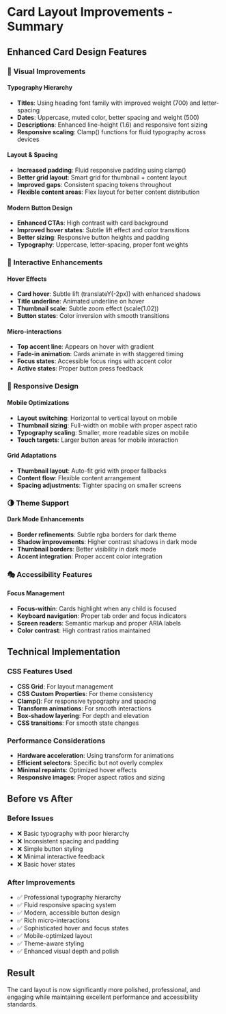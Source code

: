 # Card Layout Improvements - Summary

## Enhanced Card Design Features

### 🎨 **Visual Improvements**

#### **Typography Hierarchy**

- **Titles**: Using heading font family with improved weight (700) and letter-spacing
- **Dates**: Uppercase, muted color, better spacing and weight (500)
- **Descriptions**: Enhanced line-height (1.6) and responsive font sizing
- **Responsive scaling**: Clamp() functions for fluid typography across devices

#### **Layout & Spacing**

- **Increased padding**: Fluid responsive padding using clamp()
- **Better grid layout**: Smart grid for thumbnail + content layout
- **Improved gaps**: Consistent spacing tokens throughout
- **Flexible content areas**: Flex layout for better content distribution

#### **Modern Button Design**

- **Enhanced CTAs**: High contrast with card background
- **Improved hover states**: Subtle lift effect and color transitions
- **Better sizing**: Responsive button heights and padding
- **Typography**: Uppercase, letter-spacing, proper font weights

### 🎯 **Interactive Enhancements**

#### **Hover Effects**

- **Card hover**: Subtle lift (translateY(-2px)) with enhanced shadows
- **Title underline**: Animated underline on hover
- **Thumbnail scale**: Subtle zoom effect (scale(1.02))
- **Button states**: Color inversion with smooth transitions

#### **Micro-interactions**

- **Top accent line**: Appears on hover with gradient
- **Fade-in animation**: Cards animate in with staggered timing
- **Focus states**: Accessible focus rings with accent color
- **Active states**: Proper button press feedback

### 📱 **Responsive Design**

#### **Mobile Optimizations**

- **Layout switching**: Horizontal to vertical layout on mobile
- **Thumbnail sizing**: Full-width on mobile with proper aspect ratio
- **Typography scaling**: Smaller, more readable sizes on mobile
- **Touch targets**: Larger button areas for mobile interaction

#### **Grid Adaptations**

- **Thumbnail layout**: Auto-fit grid with proper fallbacks
- **Content flow**: Flexible content arrangement
- **Spacing adjustments**: Tighter spacing on smaller screens

### 🌗 **Theme Support**

#### **Dark Mode Enhancements**

- **Border refinements**: Subtle rgba borders for dark theme
- **Shadow improvements**: Higher contrast shadows in dark mode
- **Thumbnail borders**: Better visibility in dark mode
- **Accent integration**: Proper accent color integration

### 🎭 **Accessibility Features**

#### **Focus Management**

- **Focus-within**: Cards highlight when any child is focused
- **Keyboard navigation**: Proper tab order and focus indicators
- **Screen readers**: Semantic markup and proper ARIA labels
- **Color contrast**: High contrast ratios maintained

## Technical Implementation

### **CSS Features Used**

- **CSS Grid**: For layout management
- **CSS Custom Properties**: For theme consistency
- **Clamp()**: For responsive typography and spacing
- **Transform animations**: For smooth interactions
- **Box-shadow layering**: For depth and elevation
- **CSS transitions**: For smooth state changes

### **Performance Considerations**

- **Hardware acceleration**: Using transform for animations
- **Efficient selectors**: Specific but not overly complex
- **Minimal repaints**: Optimized hover effects
- **Responsive images**: Proper aspect ratios and sizing

## Before vs After

### **Before Issues**

- ❌ Basic typography with poor hierarchy
- ❌ Inconsistent spacing and padding
- ❌ Simple button styling
- ❌ Minimal interactive feedback
- ❌ Basic hover states

### **After Improvements**

- ✅ Professional typography hierarchy
- ✅ Fluid responsive spacing system
- ✅ Modern, accessible button design
- ✅ Rich micro-interactions
- ✅ Sophisticated hover and focus states
- ✅ Mobile-optimized layout
- ✅ Theme-aware styling
- ✅ Enhanced visual depth and polish

## Result

The card layout is now significantly more polished, professional, and engaging while maintaining excellent performance and accessibility standards.
